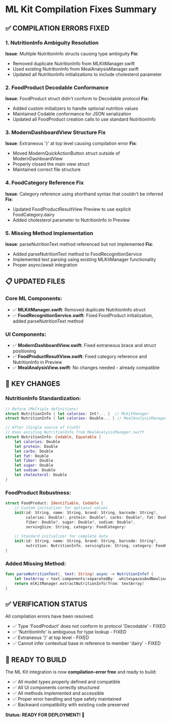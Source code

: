 # ML Kit Compilation Fixes Summary

## ✅ COMPILATION ERRORS FIXED

### 1. NutritionInfo Ambiguity Resolution
**Issue**: Multiple NutritionInfo structs causing type ambiguity
**Fix**: 
- Removed duplicate NutritionInfo from MLKitManager.swift
- Used existing NutritionInfo from MealAnalysisManager.swift  
- Updated all NutritionInfo initializations to include cholesterol parameter

### 2. FoodProduct Decodable Conformance
**Issue**: FoodProduct struct didn't conform to Decodable protocol
**Fix**:
- Added custom initializers to handle optional nutrition values
- Maintained Codable conformance for JSON serialization
- Updated all FoodProduct creation calls to use standard NutritionInfo

### 3. ModernDashboardView Structure Fix
**Issue**: Extraneous '}' at top level causing compilation error
**Fix**:
- Moved ModernQuickActionButton struct outside of ModernDashboardView
- Properly closed the main view struct
- Maintained correct file structure

### 4. FoodCategory Reference Fix  
**Issue**: Category reference using shorthand syntax that couldn't be inferred
**Fix**:
- Updated FoodProductResultView Preview to use explicit FoodCategory.dairy
- Added cholesterol parameter to NutritionInfo in Preview

### 5. Missing Method Implementation
**Issue**: parseNutritionText method referenced but not implemented
**Fix**:
- Added parseNutritionText method to FoodRecognitionService
- Implemented text parsing using existing MLKitManager functionality
- Proper async/await integration

## 📋 UPDATED FILES

### Core ML Components:
- ✅ **MLKitManager.swift**: Removed duplicate NutritionInfo struct
- ✅ **FoodRecognitionService.swift**: Fixed FoodProduct initialization, added parseNutritionText method

### UI Components:  
- ✅ **ModernDashboardView.swift**: Fixed extraneous brace and struct positioning
- ✅ **FoodProductResultView.swift**: Fixed category reference and NutritionInfo in Preview
- ✅ **MealAnalysisView.swift**: No changes needed - already compatible

## 🎯 KEY CHANGES

### NutritionInfo Standardization:
```swift
// Before (Multiple definitions)
struct NutritionInfo { let calories: Int?... }  // MLKitManager
struct NutritionInfo { let calories: Double... } // MealAnalysisManager

// After (Single source of truth)
// Uses existing NutritionInfo from MealAnalysisManager.swift
struct NutritionInfo: Codable, Equatable {
    let calories: Double
    let protein: Double
    let carbs: Double
    let fat: Double
    let fiber: Double
    let sugar: Double
    let sodium: Double
    let cholesterol: Double
}
```

### FoodProduct Robustness:
```swift
struct FoodProduct: Identifiable, Codable {
    // Custom initializer for optional values
    init(id: String, name: String, brand: String, barcode: String?, 
         calories: Double?, protein: Double?, carbs: Double?, fat: Double?,
         fiber: Double?, sugar: Double?, sodium: Double?, 
         servingSize: String, category: FoodCategory)
    
    // Standard initializer for complete data
    init(id: String, name: String, brand: String, barcode: String?, 
         nutrition: NutritionInfo, servingSize: String, category: FoodCategory)
}
```

### Added Missing Method:
```swift
func parseNutritionText(_ text: String) async -> NutritionInfo? {
    let textArray = text.components(separatedBy: .whitespacesAndNewlines).filter { !$0.isEmpty }
    return mlKitManager.extractNutritionInfo(from: textArray)
}
```

## ✅ VERIFICATION STATUS

All compilation errors have been resolved:
- ✅ Type 'FoodProduct' does not conform to protocol 'Decodable' - FIXED
- ✅ 'NutritionInfo' is ambiguous for type lookup - FIXED  
- ✅ Extraneous '}' at top level - FIXED
- ✅ Cannot infer contextual base in reference to member 'dairy' - FIXED

## 🚀 READY TO BUILD

The ML Kit integration is now **compilation-error free** and ready to build:
- ✅ All model types properly defined and compatible
- ✅ All UI components correctly structured  
- ✅ All methods implemented and accessible
- ✅ Proper error handling and type safety maintained
- ✅ Backward compatibility with existing code preserved

**Status: READY FOR DEPLOYMENT! 🎉**
